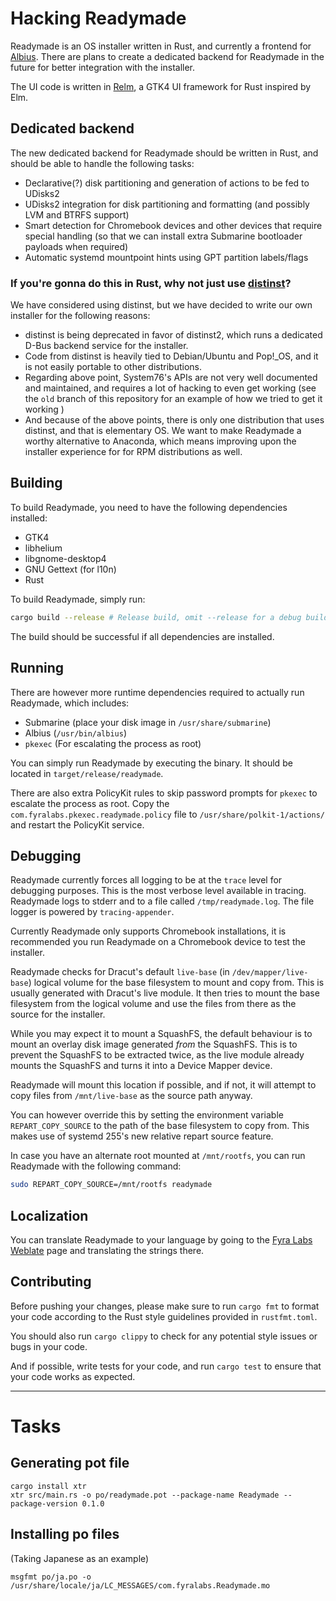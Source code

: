 # Hacking Readymade

Readymade is an OS installer written in Rust, and currently a frontend for [Albius](https://github.com/Vanilla-OS/Albius).
There are plans to create a dedicated backend for Readymade in the future for better integration with the installer.

The UI code is written in [Relm](https://relm4.org/), a GTK4 UI framework for Rust inspired by Elm.

## Dedicated backend

The new dedicated backend for Readymade should be written in Rust, and should be able to handle the following tasks:

- Declarative(?) disk partitioning and generation of actions to be fed to UDisks2
- UDisks2 integration for disk partitioning and formatting (and possibly LVM and BTRFS support)
- Smart detection for Chromebook devices and other devices that require special handling (so that we can install extra Submarine bootloader payloads when required)
- Automatic systemd mountpoint hints using GPT partition labels/flags

### If you're gonna do this in Rust, why not just use [distinst](https://github.com/pop-os/distinst)?

We have considered using distinst, but we have decided to write our own installer for the following reasons:

- distinst is being deprecated in favor of distinst2, which runs a dedicated D-Bus backend service for the installer.
- Code from distinst is heavily tied to Debian/Ubuntu and Pop!\_OS, and it is not easily portable to other distributions.
- Regarding above point, System76's APIs are not very well documented and maintained, and requires a lot of hacking to even get working (see the `old` branch of this repository for an example of how we tried to get it working
  )
- And because of the above points, there is only one distribution that uses distinst, and that is elementary OS. We want to make Readymade a worthy alternative to Anaconda, which means improving upon the installer experience for for RPM distributions as well.

## Building

To build Readymade, you need to have the following dependencies installed:

- GTK4
- libhelium
- libgnome-desktop4
- GNU Gettext (for l10n)
- Rust

To build Readymade, simply run:

```sh
cargo build --release # Release build, omit --release for a debug build with symbols and assertions
```

The build should be successful if all dependencies are installed.

## Running

There are however more runtime dependencies required to actually run Readymade, which includes:

- Submarine (place your disk image in `/usr/share/submarine`)
- Albius (`/usr/bin/albius`)
- `pkexec` (For escalating the process as root)

You can simply run Readymade by executing the binary. It should be located in `target/release/readymade`.

There are also extra PolicyKit rules to skip password prompts for `pkexec` to escalate the process as root.
Copy the `com.fyralabs.pkexec.readymade.policy` file to `/usr/share/polkit-1/actions/` and restart the PolicyKit service.

## Debugging

Readymade currently forces all logging to be at the `trace` level for debugging purposes. This is the most verbose level available in tracing.
Readymade logs to stderr and to a file called `/tmp/readymade.log`. The file logger is powered by `tracing-appender`.

Currently Readymade only supports Chromebook installations, it is recommended you run Readymade on a Chromebook device to test the installer.

Readymade checks for Dracut's default `live-base` (in `/dev/mapper/live-base`) logical volume for the base filesystem to mount and copy from. This is usually generated with Dracut's live module. It then tries to mount the base filesystem from the logical volume and use the files from there as the source for the installer.

While you may expect it to mount a SquashFS, the default behaviour is to mount an overlay disk image generated *from* the SquashFS. This is to prevent the SquashFS to be extracted twice, as the live module already mounts the SquashFS and turns it into a Device Mapper device.

Readymade will mount this location if possible, and if not, it will attempt to copy files from `/mnt/live-base` as the source path anyway.

You can however override this by setting the environment variable `REPART_COPY_SOURCE` to the path of the base filesystem to copy from. This makes use of systemd 255's new relative repart source feature.

In case you have an alternate root mounted at `/mnt/rootfs`, you can run Readymade with the following command:

```sh
sudo REPART_COPY_SOURCE=/mnt/rootfs readymade
```

## Localization

You can translate Readymade to your language by going to the [Fyra Labs Weblate](https://weblate.fyralabs.com/projects/tauOS/readymade/) page and translating the strings there.

## Contributing

Before pushing your changes, please make sure to run `cargo fmt` to format your code according to the Rust style guidelines provided in `rustfmt.toml`.

You should also run `cargo clippy` to check for any potential style issues or bugs in your code.

And if possible, write tests for your code, and run `cargo test` to ensure that your code works as expected.

---

# Tasks

## Generating pot file

```
cargo install xtr
xtr src/main.rs -o po/readymade.pot --package-name Readymade --package-version 0.1.0
```

## Installing po files

(Taking Japanese as an example)

```
msgfmt po/ja.po -o /usr/share/locale/ja/LC_MESSAGES/com.fyralabs.Readymade.mo
```
